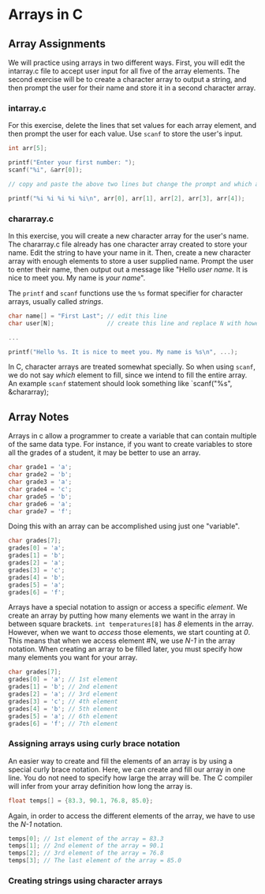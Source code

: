 # Arrays in C

## Array Assignments

We will practice using arrays in two different ways. First, you will edit the intarray.c file to accept user input for all five of the array elements. The second exercise will be to create a character array to output a string, and then prompt the user for their name and store it in a second character array.

### intarray.c

For this exercise, delete the lines that set values for each array element, and then prompt the user for each value. Use `scanf` to store the user's input.

```c
int arr[5];

printf("Enter your first number: ");
scanf("%i", &arr[0]);

// copy and paste the above two lines but change the prompt and which array element to store the user's input

printf("%i %i %i %i %i\n", arr[0], arr[1], arr[2], arr[3], arr[4]);
```

### chararray.c

In this exercise, you will create a new character array for the user's name. The chararray.c file already has one character array created to store your name. Edit the string to have your name in it. Then, create a new character array with enough elements to store a user supplied name. Prompt the user to enter their name, then output out a message like "Hello *user name*. It is nice to meet you. My name is *your name*".

The `printf` and `scanf` functions use the `%s` format specifier for character arrays, usually called *strings*.

```c
char name[] = "First Last"; // edit this line
char user[N];               // create this line and replace N with however many elements you think is necessary

...

printf("Hello %s. It is nice to meet you. My name is %s\n", ...);
```

In C, character arrays are treated somewhat specially. So when using `scanf`, we do not say *which* element to fill, since we intend to fill the entire array. An example `scanf` statement should look something like `scanf("%s", &chararray);

## Array Notes

Arrays in c allow a programmer to create a variable that can contain multiple of the same data type. For instance, if you want to create variables to store all the grades of a student, it may be better to use an array.

```c
char grade1 = 'a';
char grade2 = 'b';
char grade3 = 'a';
char grade4 = 'c';
char grade5 = 'b';
char grade6 = 'a';
char grade7 = 'f';
```

Doing this with an array can be accomplished using just one "variable".

```c
char grades[7];
grades[0] = 'a';
grades[1] = 'b';
grades[2] = 'a';
grades[3] = 'c';
grades[4] = 'b';
grades[5] = 'a';
grades[6] = 'f';
```

Arrays have a special notation to assign or access a specific *element*. We create an array by putting how many elements we want in the array in between square brackets. `int temperatures[8]` has *8* elements in the array. However, when we want to *access* those elements, we start counting at *0*. This means that when we access element #N, we use *N-1* in the array notation. When creating an array to be filled later, you must specify how many elements you want for your array.

```c
char grades[7];
grades[0] = 'a'; // 1st element
grades[1] = 'b'; // 2nd element
grades[2] = 'a'; // 3rd element
grades[3] = 'c'; // 4th element
grades[4] = 'b'; // 5th element
grades[5] = 'a'; // 6th element
grades[6] = 'f'; // 7th element
```

### Assigning arrays using curly brace notation

An easier way to create and fill the elements of an array is by using a special curly brace notation. Here, we can create and fill our array in one line. You do not need to specify how large the array will be. The C compiler will infer from your array definition how long the array is.

```c
float temps[] = {83.3, 90.1, 76.8, 85.0};
```

Again, in order to access the different elements of the array, we have to use the *N-1* notation.

```c
temps[0]; // 1st element of the array = 83.3
temps[1]; // 2nd element of the array = 90.1
temps[2]; // 3rd element of the array = 76.8
temps[3]; // The last element of the array = 85.0
```

### Creating strings using character arrays
